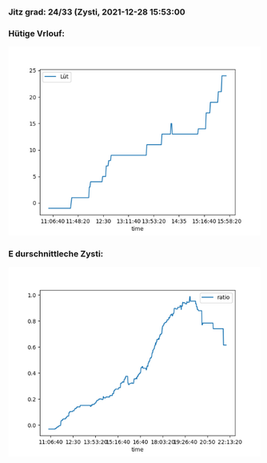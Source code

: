 ### Jitz grad: 24/33 (Zysti, 2021-12-28 15:53:00

### Hütige Vrlouf:
![Graph](Today.png)

### E durschnittleche Zysti:
![Graph](Zysti.png)